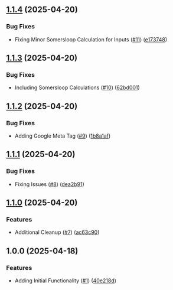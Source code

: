 ## [1.1.4](https://github.com/incutonez/satisfactory-manager/compare/v1.1.3...v1.1.4) (2025-04-20)

### Bug Fixes

* Fixing Minor Somersloop Calculation for Inputs ([#11](https://github.com/incutonez/satisfactory-manager/issues/11)) ([e173748](https://github.com/incutonez/satisfactory-manager/commit/e17374869893e5fad8c1c71efa4d7c105cf4958b))

## [1.1.3](https://github.com/incutonez/satisfactory-manager/compare/v1.1.2...v1.1.3) (2025-04-20)

### Bug Fixes

* Including Somersloop Calculations ([#10](https://github.com/incutonez/satisfactory-manager/issues/10)) ([62bd001](https://github.com/incutonez/satisfactory-manager/commit/62bd001ff6baaa01981f38aff125c7a34f52d4b5))

## [1.1.2](https://github.com/incutonez/satisfactory-manager/compare/v1.1.1...v1.1.2) (2025-04-20)

### Bug Fixes

* Adding Google Meta Tag ([#9](https://github.com/incutonez/satisfactory-manager/issues/9)) ([1b8a1af](https://github.com/incutonez/satisfactory-manager/commit/1b8a1afb621926043a2bd05911ac22f7abe4421a))

## [1.1.1](https://github.com/incutonez/satisfactory-manager/compare/v1.1.0...v1.1.1) (2025-04-20)

### Bug Fixes

* Fixing Issues ([#8](https://github.com/incutonez/satisfactory-manager/issues/8)) ([dea2b91](https://github.com/incutonez/satisfactory-manager/commit/dea2b916ec7afb3db01f191e9c7556dd59393cce))

## [1.1.0](https://github.com/incutonez/satisfactory-manager/compare/v1.0.0...v1.1.0) (2025-04-20)

### Features

* Additional Cleanup ([#7](https://github.com/incutonez/satisfactory-manager/issues/7)) ([ac63c90](https://github.com/incutonez/satisfactory-manager/commit/ac63c90fb221932c86b99d0b1ba88d718d1f6c06))

## 1.0.0 (2025-04-18)

### Features

* Adding Initial Functionality ([#1](https://github.com/incutonez/satisfactory-manager/issues/1)) ([40e218d](https://github.com/incutonez/satisfactory-manager/commit/40e218d74478be9b21a6dcd11046c895b61aa3d9))
